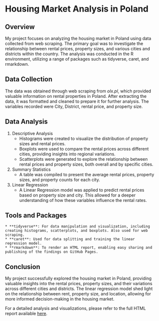 # Housing Market Analysis in Poland

## Overview
My project focuses on analyzing the housing market in Poland using data collected from web scraping. The primary goal was to investigate the relationship between rental prices, property sizes, and various cities and districts within the country. The analysis was conducted in the R environment, utilizing a range of packages such as tidyverse, caret, and rmarkdown.

## Data Collection
The data was obtained through web scraping from *olx.pl*, which provided valuable information on rental properties in Poland. After extracting the data, it was formatted and cleaned to prepare it for further analysis. The variables recorded were City, District, rental price, and property size.

## Data Analysis
1. Descriptive Analysis
    * Histograms were created to visualize the distribution of property sizes and rental prices.
    * Boxplots were used to compare the rental prices across different cities, providing insights into regional variations.
    * Scatterplots were generated to explore the relationship between rental prices and property sizes, both overall and by specific cities.
2. Summary Statistics
    * A table was compiled to present the average rental prices, property sizes, and property counts for each city.
3. Linear Regression
    * A Linear Regression model was applied to predict rental prices based on property size and city. This allowed for a deeper understanding of how these variables influence the rental rates.

## Tools and Packages
    * **tidyverse**: For data manipulation and visualization, including creating histograms, scatterplots, and boxplots. Also used for web scraping.
    * **caret**: Used for data splitting and training the linear regression model.
    * **rmarkdown**: To render an HTML report, enabling easy sharing and publishing of the findings on GitHub Pages.

## Conclusion
My project successfully explored the housing market in Poland, providing valuable insights into the rental prices, property sizes, and their variations across different cities and districts. The linear regression model shed light on the relationship between rent, property size, and location, allowing for more informed decision-making in the housing market.

For a detailed analysis and visualizations, please refer to the full HTML report available [here](https://dabowski.github.io/housing_analysis).
